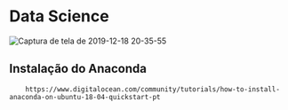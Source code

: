 # Data Science

![Captura de tela de 2019-12-18 20-35-55](https://user-images.githubusercontent.com/45442173/71132449-41454c80-21d6-11ea-91da-71958a134e7c.png)

<p align="center">
  
  ## Instalação do Anaconda
  
        https://www.digitalocean.com/community/tutorials/how-to-install-anaconda-on-ubuntu-18-04-quickstart-pt
 </p> 
 
  
